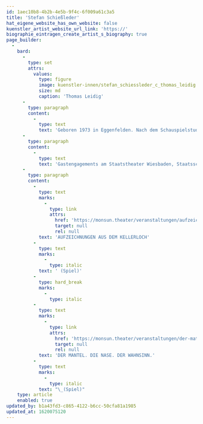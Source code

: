 ```yaml
---
id: 1aec10b8-4b2b-4e5b-9f4c-6f009a61c3a5
title: 'Stefan Schießleder'
hat_eigene_website_has_own_website: false
kuenstler_artist_website_url_link: 'https://'
biographie_eintragen_create_artist_s_biography: true
page_builder:
  -
    bard:
      -
        type: set
        attrs:
          values:
            type: figure
            image: kuenstler-innen/stefan_schiessleder_c_thomas_leidig.jpg
            size: md
            caption: 'Thomas Leidig'
      -
        type: paragraph
        content:
          -
            type: text
            text: 'Geboren 1973 in Eggenfelden. Nach dem Schauspielstudium an der Folkwang Hochschule Essen folgen Festengagements am Theater Heidelberg und Schauspiel Leipzig.'
      -
        type: paragraph
        content:
          -
            type: text
            text: 'Gastengagements am Staatstheater Wiesbaden, Staatsschauspiel Dresden, Schauspielhaus Bochum, Nationaltheater Weimar, Schauspielhaus Düsseldorf, Schauspielhaus Hamburg, Theater unterm Dach Berlin, Deutsches Theater Berlin, Schauspiel Frankfurt, Theater Regensburg und am monsun.theater Hamburg.'
      -
        type: paragraph
        content:
          -
            type: text
            marks:
              -
                type: link
                attrs:
                  href: 'https://monsun.theater/veranstaltungen/aufzeichnungen-aus-dem-kellerloch'
                  target: null
                  rel: null
            text: 'AUFZEICHNUNGEN AUS DEM KELLERLOCH'
          -
            type: text
            marks:
              -
                type: italic
            text: ' (Spiel)'
          -
            type: hard_break
            marks:
              -
                type: italic
          -
            type: text
            marks:
              -
                type: link
                attrs:
                  href: 'https://monsun.theater/veranstaltungen/der-matel-die-nase-wahnsinn'
                  target: null
                  rel: null
            text: 'DER MANTEL. DIE NASE. DER WAHNSINN.'
          -
            type: text
            marks:
              -
                type: italic
            text: "\_(Spiel)"
    type: article
    enabled: true
updated_by: b1a43fd3-c865-4122-b6cc-50cfa81a1985
updated_at: 1620075120
---
```

